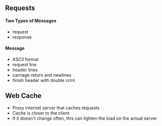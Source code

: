 
## Requests
#### Two Types of Messages
- request
- response
#### Message
- ASCII format
- request line
- header lines
- carriage return and newlines
- finish header with double cr/nl

## Web Cache
- Proxy internet server that caches requests
- Cache is closer to the client
- If it doesn't change often, this can lighten the load on the actual server

